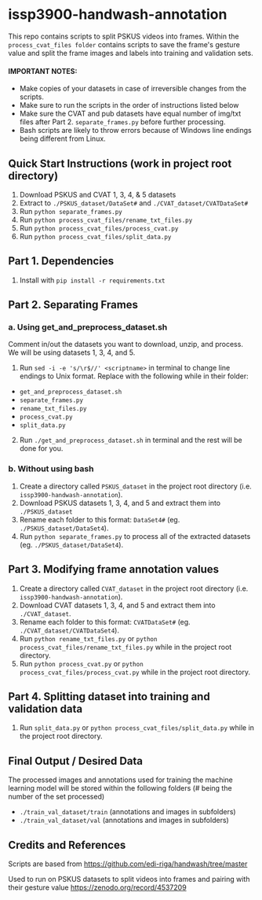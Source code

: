 ﻿# issp3900-handwash-annotation
This repo contains scripts to split PSKUS videos into frames.
Within the ```process_cvat_files folder``` contains scripts to save the frame's gesture value and split the frame images and labels into training and validation sets.

#### IMPORTANT NOTES: 
- Make copies of your datasets in case of irreversible changes from the scripts.
- Make sure to run the scripts in the order of instructions listed below
- Make sure the CVAT and pub datasets have equal number of img/txt files after Part 2. ```separate_frames.py``` before further processing.
- Bash scripts are likely to throw errors because of Windows line endings being different from Linux.


## Quick Start Instructions (work in project root directory)
1. Download PSKUS and CVAT 1, 3, 4, & 5 datasets
2. Extract to ```./PSKUS_dataset/DataSet#``` and ```./CVAT_dataset/CVATDataSet#```
3. Run ```python separate_frames.py```
4. Run ```python process_cvat_files/rename_txt_files.py```
5. Run ```python process_cvat_files/process_cvat.py```
6. Run ```python process_cvat_files/split_data.py```


## Part 1. Dependencies
1. Install with ```pip install -r requirements.txt```

## Part 2. Separating Frames 
### a. Using get_and_preprocess_dataset.sh 
Comment in/out the datasets you want to download, unzip, and process. We will be using datasets 1, 3, 4, and 5.
1. Run ```sed -i -e 's/\r$//' <scriptname>``` in terminal to change line endings to Unix format. Replace <scriptname> with the following while in their folder:
- ```get_and_preprocess_dataset.sh```
- ```separate_frames.py```
- ```rename_txt_files.py```
- ```process_cvat.py```
- ```split_data.py```
2. Run ```./get_and_preprocess_dataset.sh``` in terminal and the rest will be done for you.

### b. Without using bash
1. Create a directory called ```PSKUS_dataset``` in the project root directory (i.e. ```issp3900-handwash-annotation```).
2. Download PSKUS datasets 1, 3, 4, and 5 and extract them into ```./PSKUS_dataset```
3. Rename each folder to this format: ``DataSet4#`` (eg. ```./PSKUS_dataset/DataSet4```).
4. Run ```python separate_frames.py``` to process all of the extracted datasets (eg. ```./PSKUS_dataset/DataSet4```).

## Part 3. Modifying frame annotation values
1. Create a directory called ```CVAT_dataset``` in the project root directory (i.e. ```issp3900-handwash-annotation```).
2. Download CVAT datasets 1, 3, 4, and 5 and extract them into ```./CVAT_dataset```.
3. Rename each folder to this format: ``CVATDataSet#`` (eg. ```./CVAT_dataset/CVATDataSet4```).
4. Run ```python rename_txt_files.py``` or ```python process_cvat_files/rename_txt_files.py``` while in the project root directory.
5. Run ```python process_cvat.py``` or ```python process_cvat_files/process_cvat.py``` while in the project root directory.

## Part 4. Splitting dataset into training and validation data
1. Run ```split_data.py``` or ```python process_cvat_files/split_data.py``` while in the project root directory.


## Final Output / Desired Data
The processed images and annotations used for training the machine learning model will be stored within the following folders (# being the number of the set processed) 
- ```./train_val_dataset/train``` (annotations and images in subfolders) 
- ```./train_val_dataset/val``` (annotations and images in subfolders) 


## Credits and References
Scripts are based from
https://github.com/edi-riga/handwash/tree/master

Used to run on PSKUS datasets to split videos into frames and pairing with their gesture value
https://zenodo.org/record/4537209


